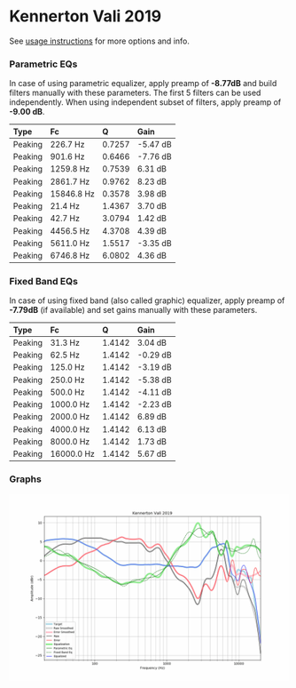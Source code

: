 # Kennerton Vali 2019
See [usage instructions](https://github.com/jaakkopasanen/AutoEq#usage) for more options and info.

### Parametric EQs
In case of using parametric equalizer, apply preamp of **-8.77dB** and build filters manually
with these parameters. The first 5 filters can be used independently.
When using independent subset of filters, apply preamp of **-9.00 dB**.

| Type    | Fc         |      Q | Gain     |
|:--------|:-----------|:-------|:---------|
| Peaking | 226.7 Hz   | 0.7257 | -5.47 dB |
| Peaking | 901.6 Hz   | 0.6466 | -7.76 dB |
| Peaking | 1259.8 Hz  | 0.7539 | 6.31 dB  |
| Peaking | 2861.7 Hz  | 0.9762 | 8.23 dB  |
| Peaking | 15846.8 Hz | 0.3578 | 3.98 dB  |
| Peaking | 21.4 Hz    | 1.4367 | 3.70 dB  |
| Peaking | 42.7 Hz    | 3.0794 | 1.42 dB  |
| Peaking | 4456.5 Hz  | 4.3708 | 4.39 dB  |
| Peaking | 5611.0 Hz  | 1.5517 | -3.35 dB |
| Peaking | 6746.8 Hz  | 6.0802 | 4.36 dB  |

### Fixed Band EQs
In case of using fixed band (also called graphic) equalizer, apply preamp of **-7.79dB**
(if available) and set gains manually with these parameters.

| Type    | Fc         |      Q | Gain     |
|:--------|:-----------|:-------|:---------|
| Peaking | 31.3 Hz    | 1.4142 | 3.04 dB  |
| Peaking | 62.5 Hz    | 1.4142 | -0.29 dB |
| Peaking | 125.0 Hz   | 1.4142 | -3.19 dB |
| Peaking | 250.0 Hz   | 1.4142 | -5.38 dB |
| Peaking | 500.0 Hz   | 1.4142 | -4.11 dB |
| Peaking | 1000.0 Hz  | 1.4142 | -2.23 dB |
| Peaking | 2000.0 Hz  | 1.4142 | 6.89 dB  |
| Peaking | 4000.0 Hz  | 1.4142 | 6.13 dB  |
| Peaking | 8000.0 Hz  | 1.4142 | 1.73 dB  |
| Peaking | 16000.0 Hz | 1.4142 | 5.67 dB  |

### Graphs
![](./Kennerton%20Vali%202019.png)
